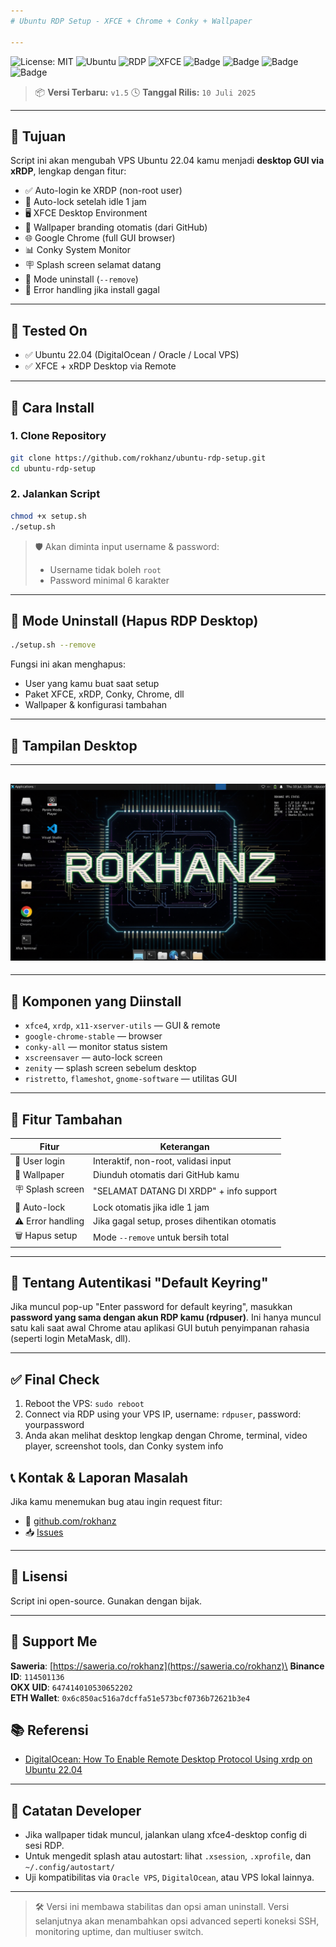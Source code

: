 ```yaml
---
# Ubuntu RDP Setup - XFCE + Chrome + Conky + Wallpaper

---
```


![License: MIT](https://img.shields.io/badge/License-MIT-yellow.svg)
![Ubuntu](https://img.shields.io/badge/Ubuntu-22.04-orange?logo=ubuntu)
![RDP](https://img.shields.io/badge/RDP-Enabled-brightgreen)
![XFCE](https://img.shields.io/badge/Desktop-XFCE-blue)
![Badge](https://img.shields.io/badge/RDP-AutoInstall-blue)
![Badge](https://img.shields.io/badge/Maintainer-rokhanz-green)
![Badge](https://img.shields.io/badge/RDP-AutoInstall-blue)
![Badge](https://img.shields.io/badge/Maintainer-rokhanz-green)

> 📦 **Versi Terbaru:** `v1.5`
> 🕓 **Tanggal Rilis:** `10 Juli 2025`

---

## 🎯 Tujuan

Script ini akan mengubah VPS Ubuntu 22.04 kamu menjadi **desktop GUI via xRDP**, lengkap dengan fitur:

* ✅ Auto-login ke XRDP (non-root user)
* 🔐 Auto-lock setelah idle 1 jam
* 🖥️ XFCE Desktop Environment
* 🎨 Wallpaper branding otomatis (dari GitHub)
* 🌐 Google Chrome (full GUI browser)
* 📊 Conky System Monitor
* 🪧 Splash screen selamat datang
* 🔁 Mode uninstall (`--remove`)
* 🛑 Error handling jika install gagal

---

## 🧪 Tested On

* ✅ Ubuntu 22.04 (DigitalOcean / Oracle / Local VPS)
* ✅ XFCE + xRDP Desktop via Remote

---

## 🚀 Cara Install

### 1. Clone Repository

```bash
git clone https://github.com/rokhanz/ubuntu-rdp-setup.git
cd ubuntu-rdp-setup
```

### 2. Jalankan Script

```bash
chmod +x setup.sh
./setup.sh
```

> 🛡️ Akan diminta input username & password:
>
> * Username tidak boleh `root`
> * Password minimal 6 karakter

---

## 🔁 Mode Uninstall (Hapus RDP Desktop)

```bash
./setup.sh --remove
```

Fungsi ini akan menghapus:

* User yang kamu buat saat setup
* Paket XFCE, xRDP, Conky, Chrome, dll
* Wallpaper & konfigurasi tambahan

---

## 📸 Tampilan Desktop


---
![contoh gambar](https://github.com/rokhanz/ubuntu-rdp-setup/blob/main/img/contoh%20walpaper%20rokhanz.png)
---
---

## 🧩 Komponen yang Diinstall

* `xfce4`, `xrdp`, `x11-xserver-utils` — GUI & remote
* `google-chrome-stable` — browser
* `conky-all` — monitor status sistem
* `xscreensaver` — auto-lock screen
* `zenity` — splash screen sebelum desktop
* `ristretto`, `flameshot`, `gnome-software` — utilitas GUI

---

## 🔧 Fitur Tambahan

| Fitur             | Keterangan                                   |
| ----------------- | -------------------------------------------- |
| 👤 User login     | Interaktif, non-root, validasi input         |
| 🎨 Wallpaper      | Diunduh otomatis dari GitHub kamu            |
| 🪧 Splash screen  | "SELAMAT DATANG DI XRDP" + info support      |
| 🔐 Auto-lock      | Lock otomatis jika idle 1 jam                |
| ⚠️ Error handling | Jika gagal setup, proses dihentikan otomatis |
| 🗑️ Hapus setup   | Mode `--remove` untuk bersih total           |

---

## 🔐 Tentang Autentikasi "Default Keyring"

Jika muncul pop-up "Enter password for default keyring", masukkan **password yang sama dengan akun RDP kamu (rdpuser)**. Ini hanya muncul satu kali saat awal Chrome atau aplikasi GUI butuh penyimpanan rahasia (seperti login MetaMask, dll).

---

## ✅ Final Check

1. Reboot the VPS: `sudo reboot`
2. Connect via RDP using your VPS IP, username: `rdpuser`, password: yourpassword
3. Anda akan melihat desktop lengkap dengan Chrome, terminal, video player, screenshot tools, dan Conky system info


## 📞 Kontak & Laporan Masalah

Jika kamu menemukan bug atau ingin request fitur:

* 💬 [github.com/rokhanz](https://github.com/rokhanz)
* 📥 [Issues](https://github.com/rokhanz/ubuntu-rdp-setup/issues)

---

## 📌 Lisensi

Script ini open-source. Gunakan dengan bijak.

---


## 🙌 Support Me

**Saweria**: [https://saweria.co/rokhanz](https://saweria.co/rokhanz)\
**Binance ID**: `114501136`\
**OKX UID**: `647414010530652202`\
**ETH Wallet**: `0x6c850ac516a7dcffa51e573bcf0736b72621b3e4`

## 📚 Referensi

- [DigitalOcean: How To Enable Remote Desktop Protocol Using xrdp on Ubuntu 22.04](https://www.digitalocean.com/community/tutorials/how-to-enable-remote-desktop-protocol-using-xrdp-on-ubuntu-22-04)
---
## 📝 Catatan Developer

* Jika wallpaper tidak muncul, jalankan ulang xfce4-desktop config di sesi RDP.
* Untuk mengedit splash atau autostart: lihat `.xsession`, `.xprofile`, dan `~/.config/autostart/`
* Uji kompatibilitas via `Oracle VPS`, `DigitalOcean`, atau VPS lokal lainnya.

---

> 🛠️ Versi ini membawa stabilitas dan opsi aman uninstall. Versi selanjutnya akan menambahkan opsi advanced seperti koneksi SSH, monitoring uptime, dan multiuser switch.
